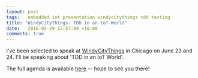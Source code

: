 ```yaml
---
layout: post
tags:   embedded iot presentation windycitythings tdd testing
title: "WindyCityThings: TDD in an IoT World"
date:   2016-05-29 12:57:00 +10:00
comments: true
---
```


I've been selected to speak at [WindyCityThings](https://windycitythings.com/) in Chicago on June 23 and 24. I'll be speaking about 'TDD in an IoT World'.

The full agenda is available [here](https://windycitythings.com/schedule/) -- hope to see you there!
